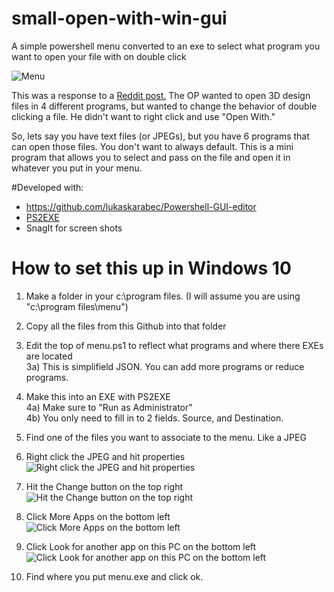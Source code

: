 # small-open-with-win-gui
A simple powershell menu converted to an exe to select what program you want to open your file with on double click

![Menu](http://virasawmi.com/gordon/images/2020-11-26_12-32-41.png)  

This was a response to a [Reddit post.](https://old.reddit.com/r/software/comments/k11zm0/looking_for_a_simple_tool_to_expand_open_file/) The OP wanted to open 3D design files in 4 different programs, but wanted to change the behavior of double clicking a file. He didn't want to right click and use "Open With."  
  
So, lets say you have text files (or JPEGs), but you have 6 programs that can open those files. You don't want to always default. This is a mini program that allows you to select and pass on the file and open it in whatever you put in your menu.

#Developed with:

- https://github.com/lukaskarabec/Powershell-GUI-editor
- [PS2EXE](https://gallery.technet.microsoft.com/PS2EXE-GUI-Convert-e7cb69d5/view/Discussions/2)  
- SnagIt for screen shots
  
# How to set this up in Windows 10  
  
1) Make a folder in your c:\program files.  (I will assume you are using "c:\program files\menu")  
2) Copy all the files from this Github into that folder  

3) Edit the top of menu.ps1 to reflect what programs and where there EXEs are located  
3a) This is simplifield JSON. You can add more programs or reduce programs.  

4) Make this into an EXE with PS2EXE  
4a) Make sure to "Run as Administrator"  
4b) You only need to fill in to 2 fields. Source, and Destination.  

5) Find one of the files you want to associate to the menu. Like a JPEG  

6) Right click the JPEG and hit properties  
![Right click the JPEG and hit properties](http://virasawmi.com/gordon/images/2020-11-26_12-17-36.png)  
7) Hit the Change button on the top right  
![Hit the Change button on the top right](http://virasawmi.com/gordon/images/2020-11-26_12-18-02.png)  
8) Click More Apps on the bottom left  
![Click More Apps on the bottom left](http://virasawmi.com/gordon/images/2020-11-26_12-18-32.png)  
9) Click Look for another app on this PC on the bottom left  
![Click Look for another app on this PC on the bottom left](http://virasawmi.com/gordon/images/2020-11-26_12-18-50.png)  
10) Find where you put menu.exe and click ok.  
